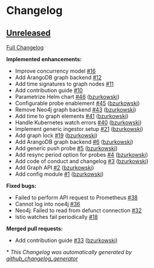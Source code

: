 # Changelog

## [Unreleased](https://github.com/openrca/orca/tree/HEAD)

[Full Changelog](https://github.com/openrca/orca/compare/7949332e2d0f75a6e15ecb2fc2d7cf9aa67af6bd...HEAD)

**Implemented enhancements:**

- Improve concurrency model [\#16](https://github.com/openrca/orca/issues/16)
- Add ArangoDB graph backend [\#12](https://github.com/openrca/orca/issues/12)
- Add time signatures to graph nodes [\#11](https://github.com/openrca/orca/issues/11)
- Add contribution guide [\#10](https://github.com/openrca/orca/issues/10)
- Parametrize Helm chart [\#46](https://github.com/openrca/orca/pull/46) ([bzurkowski](https://github.com/bzurkowski))
- Configurable probe enablement [\#45](https://github.com/openrca/orca/pull/45) ([bzurkowski](https://github.com/bzurkowski))
- Remove Neo4j graph backend [\#43](https://github.com/openrca/orca/pull/43) ([bzurkowski](https://github.com/bzurkowski))
- Add time to graph elements [\#41](https://github.com/openrca/orca/pull/41) ([bzurkowski](https://github.com/bzurkowski))
- Handle Kubernetes watch errors [\#40](https://github.com/openrca/orca/pull/40) ([bzurkowski](https://github.com/bzurkowski))
- Implement generic ingestor setup [\#21](https://github.com/openrca/orca/pull/21) ([bzurkowski](https://github.com/bzurkowski))
- Add graph lock [\#19](https://github.com/openrca/orca/pull/19) ([bzurkowski](https://github.com/bzurkowski))
- Add ArangoDB graph backend [\#6](https://github.com/openrca/orca/pull/6) ([bzurkowski](https://github.com/bzurkowski))
- Add generic push probe [\#5](https://github.com/openrca/orca/pull/5) ([bzurkowski](https://github.com/bzurkowski))
- Add resync period option for probes [\#4](https://github.com/openrca/orca/pull/4) ([bzurkowski](https://github.com/bzurkowski))
- Add code of conduct and changelog [\#3](https://github.com/openrca/orca/pull/3) ([bzurkowski](https://github.com/bzurkowski))
- Add Graph API [\#2](https://github.com/openrca/orca/pull/2) ([bzurkowski](https://github.com/bzurkowski))
- Add config module [\#1](https://github.com/openrca/orca/pull/1) ([bzurkowski](https://github.com/bzurkowski))

**Fixed bugs:**

- Failed to perform API request to Prometheus [\#38](https://github.com/openrca/orca/issues/38)
- Cannot log into noe4j [\#36](https://github.com/openrca/orca/issues/36)
- Neo4j: Failed to read from defunct connection [\#32](https://github.com/openrca/orca/issues/32)
- Istio watches fail periodically [\#18](https://github.com/openrca/orca/issues/18)

**Merged pull requests:**

- Add contribution guide [\#33](https://github.com/openrca/orca/pull/33) ([bzurkowski](https://github.com/bzurkowski))



\* *This Changelog was automatically generated by [github_changelog_generator](https://github.com/github-changelog-generator/github-changelog-generator)*
